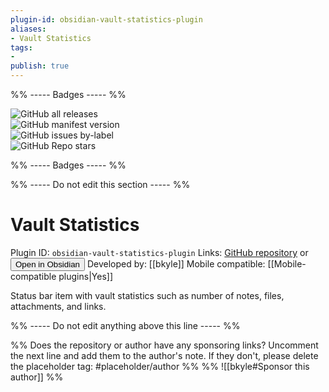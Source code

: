 ```yaml
---
plugin-id: obsidian-vault-statistics-plugin
aliases:
- Vault Statistics
tags: 
- 
publish: true
---
```


%% ----- Badges ----- %%

![GitHub all releases](https://img.shields.io/github/downloads/bkyle/obsidian-vault-statistics-plugin/total?color=573E7A&logo=github&style=for-the-badge)   
![GitHub manifest version](https://img.shields.io/github/manifest-json/v/bkyle/obsidian-vault-statistics-plugin?color=573E7A&logo=github&style=for-the-badge)   
![GitHub issues by-label](https://img.shields.io/github/issues/bkyle/obsidian-vault-statistics-plugin/help%20wanted?color=573E7A&logo=github&style=for-the-badge)   
![GitHub Repo stars](https://img.shields.io/github/stars/bkyle/obsidian-vault-statistics-plugin?color=573E7A&logo=github&style=for-the-badge)

%% ----- Badges ----- %%

%% ----- Do not edit this section ----- %%

# Vault Statistics

Plugin ID: `obsidian-vault-statistics-plugin`
Links: [GitHub repository](https://github.com/bkyle/obsidian-vault-statistics-plugin) or [<button id=HH>Open in Obsidian</button>](obsidian://goto-plugin?id=obsidian-vault-statistics-plugin)
Developed by: [[bkyle]]
Mobile compatible: [[Mobile-compatible plugins|Yes]]

Status bar item with vault statistics such as number of notes, files, attachments, and links.

%% ----- Do not edit anything above this line ----- %% 

%% Does the repository or author have any sponsoring links? Uncomment the next line and add them to the author's note. If they don't, please delete the placeholder tag: #placeholder/author %%
%% ![[bkyle#Sponsor this author]] %%
